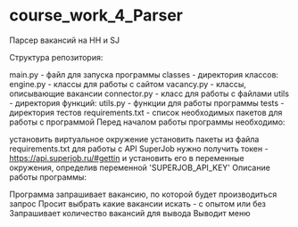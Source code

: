 # course_work_4_Parser
Парсер вакансий на HH и SJ

Структура репозитория:

main.py - файл для запуска программы
classes - директория классов: engine.py - классы для работы с сайтом vacancy.py - классы, описывающие вакансии connector.py - класс для работы с файлами
utils - директория функций: utils.py - функции для работы программы
tests - директория тестов
requirements.txt - список необходимых пакетов для работы с программой
Перед началом работы программы необходимо:

установить виртуальное окружение
установить пакеты из файла requirements.txt
для работы с API SuperJob нужно получить токен - https://api.superjob.ru/#gettin и установить его в переменные окружения, определив переменной 'SUPERJOB_API_KEY'
Описание работы программы:

Программа запрашивает вакансию, по которой будет производиться запрос
Просит выбрать какие вакансии искать - с опытом или без
Запрашивает количество вакансий для вывода
Выводит меню
